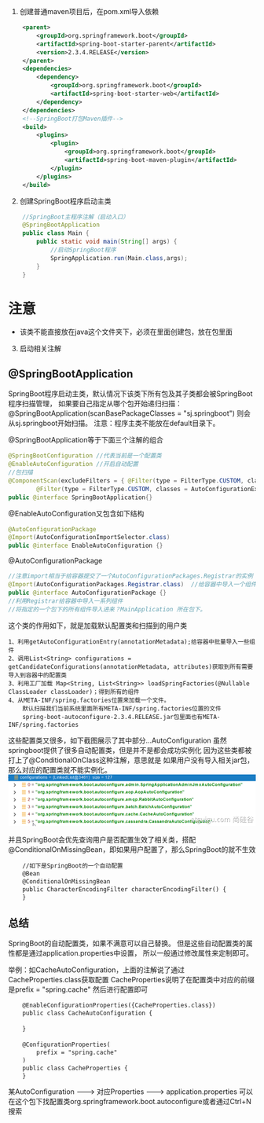 1. 创建普通maven项目后，在pom.xml导入依赖
```xml
    <parent>
        <groupId>org.springframework.boot</groupId>
        <artifactId>spring-boot-starter-parent</artifactId>
        <version>2.3.4.RELEASE</version>
    </parent>
    <dependencies>
        <dependency>
            <groupId>org.springframework.boot</groupId>
            <artifactId>spring-boot-starter-web</artifactId>
        </dependency>
    </dependencies>
    <!--SpringBoot打包Maven插件-->
    <build>
        <plugins>
            <plugin>
                <groupId>org.springframework.boot</groupId>
                <artifactId>spring-boot-maven-plugin</artifactId>
            </plugin>
        </plugins>
    </build>
```

2. 创建SpringBoot程序启动主类
```java
    //SpringBoot主程序注解（启动入口）
    @SpringBootApplication
    public class Main {
        public static void main(String[] args) {
            //启动SpringBoot程序
            SpringApplication.run(Main.class,args);
        }
    }
```
# 注意
* 该类不能直接放在java这个文件夹下，必须在里面创建包，放在包里面

3. 启动相关注解
## @SpringBootApplication
SpringBoot程序启动主类，默认情况下该类下所有包及其子类都会被SpringBoot程序扫描管理，
如果要自己指定从哪个包开始递归扫描：@SpringBootApplication(scanBasePackageClasses = "sj.springboot")
则会从sj.springboot开始扫描。
注意：程序主类不能放在default目录下。

@SpringBootApplication等于下面三个注解的组合
```java
@SpringBootConfiguration //代表当前是一个配置类
@EnableAutoConfiguration //开启自动配置
//包扫描
@ComponentScan(excludeFilters = { @Filter(type = FilterType.CUSTOM, classes = TypeExcludeFilter.class),
		@Filter(type = FilterType.CUSTOM, classes = AutoConfigurationExcludeFilter.class) })
public @interface SpringBootApplication{}
```
@EnableAutoConfiguration又包含如下结构
```java
@AutoConfigurationPackage
@Import(AutoConfigurationImportSelector.class)
public @interface EnableAutoConfiguration {}
```
@AutoConfigurationPackage
```java
//注意import相当于给容器提交了一个AutoConfigurationPackages.Registrar的实例
@Import(AutoConfigurationPackages.Registrar.class)  //给容器中导入一个组件
public @interface AutoConfigurationPackage {}
//利用Registrar给容器中导入一系列组件
//将指定的一个包下的所有组件导入进来？MainApplication 所在包下。

```
这个类的作用如下，就是加载默认配置类和扫描到的用户类
```text
1、利用getAutoConfigurationEntry(annotationMetadata);给容器中批量导入一些组件
2、调用List<String> configurations = getCandidateConfigurations(annotationMetadata, attributes)获取到所有需要导入到容器中的配置类
3、利用工厂加载 Map<String, List<String>> loadSpringFactories(@Nullable ClassLoader classLoader)；得到所有的组件
4、从META-INF/spring.factories位置来加载一个文件。
	默认扫描我们当前系统里面所有META-INF/spring.factories位置的文件
    spring-boot-autoconfigure-2.3.4.RELEASE.jar包里面也有META-INF/spring.factories
```
这些配置类又很多，如下截图展示了其中部分...AutoConfiguration
虽然springboot提供了很多自动配置类，但是并不是都会成功实例化
因为这些类都被打上了@ConditionalOnClass这种注解，意思就是
如果用户没有导入相关jar包，那么对应的配置类就不能实例化。
![待加载配置类](img/1.png)

并且SpringBoot会优先查询用户是否配置生效了相关类，搭配
@ConditionalOnMissingBean，即如果用户配置了，那么SpringBoot的就不生效
```text
    //如下是SpringBoot的一个自动配置
    @Bean
	@ConditionalOnMissingBean
	public CharacterEncodingFilter characterEncodingFilter() {
    }
```
## 总结
SpringBoot的自动配置类，如果不满意可以自己替换。
但是这些自动配置类的属性都是通过application.properties中设置，
所以一般通过修改属性来定制即可。

举例：如CacheAutoConfiguration，上面的注解说了通过CacheProperties.class获取配置
CacheProperties说明了在配置类中对应的前缀是prefix = "spring.cache"
然后进行配置即可
```text
    @EnableConfigurationProperties({CacheProperties.class})
    public class CacheAutoConfiguration {
    
    }
    
    @ConfigurationProperties(
        prefix = "spring.cache"
    )
    public class CacheProperties {
    }
```
某AutoConfiguration ---> 对应Properties ---> application.properties
可以在这个包下找配置类org.springframework.boot.autoconfigure或者通过Ctrl+N搜索
